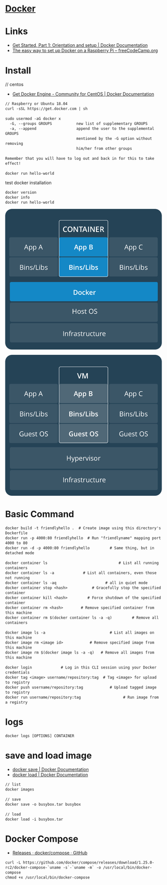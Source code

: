 # [Docker](https://www.docker.com/)

# Links

* [Get Started, Part 1: Orientation and setup | Docker Documentation](https://docs.docker.com/get-started/)
* [The easy way to set up Docker on a Raspberry Pi – freeCodeCamp.org](https://medium.freecodecamp.org/the-easy-way-to-set-up-docker-on-a-raspberry-pi-7d24ced073ef)

# Install

// centos  
* [Get Docker Engine - Community for CentOS | Docker Documentation](https://docs.docker.com/install/linux/docker-ce/centos/)

```
// Raspberry or Ubuntu 18.04
curl -sSL https://get.docker.com | sh

sudo usermod -aG docker x
  -G, --groups GROUPS           new list of supplementary GROUPS
  -a, --append                  append the user to the supplemental GROUPS
                                mentioned by the -G option without removing
                                him/her from other groups

Remember that you will have to log out and back in for this to take effect!

docker run hello-world
```

test docker installation

```
docker version
docker info
docker run hello-world
```
![Container](img/Container@2x.png)

![VM](img/VM@2x.png)


# Basic Command

```docker
docker build -t friendlyhello .  # Create image using this directory's Dockerfile
docker run -p 4000:80 friendlyhello  # Run "friendlyname" mapping port 4000 to 80
docker run -d -p 4000:80 friendlyhello         # Same thing, but in detached mode

docker container ls                                # List all running containers
docker container ls -a             # List all containers, even those not running
docker container ls -aq					     # all in quiet mode
docker container stop <hash>           # Gracefully stop the specified container
docker container kill <hash>         # Force shutdown of the specified container
docker container rm <hash>        # Remove specified container from this machine
docker container rm $(docker container ls -a -q)         # Remove all containers

docker image ls -a                             # List all images on this machine
docker image rm <image id>            # Remove specified image from this machine
docker image rm $(docker image ls -a -q)   # Remove all images from this machine

docker login             # Log in this CLI session using your Docker credentials
docker tag <image> username/repository:tag  # Tag <image> for upload to registry
docker push username/repository:tag            # Upload tagged image to registry
docker run username/repository:tag                   # Run image from a registry
```

# logs

```
docker logs [OPTIONS] CONTAINER
```

# save and load image

* [docker save | Docker Documentation](https://docs.docker.com/engine/reference/commandline/save/)
* [docker load | Docker Documentation](https://docs.docker.com/engine/reference/commandline/load/)

```
// list
docker images

// save
docker save -o busybox.tar busybox

// load
docker load -i busybox.tar
```

# Docker Compose

* [Releases · docker/compose · GitHub](https://github.com/docker/compose/releases)

```
curl -L https://github.com/docker/compose/releases/download/1.25.0-rc2/docker-compose-`uname -s`-`uname -m` -o /usr/local/bin/docker-compose
chmod +x /usr/local/bin/docker-compose
```

